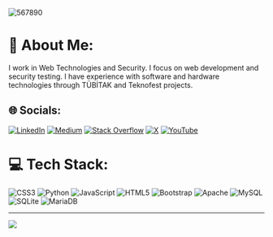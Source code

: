 ![567890](https://github.com/T3mr/T3mr/assets/175037316/3cd53fe4-614c-4773-a9b8-3b139d4cbc52)

# 💫 About Me:
I work in Web Technologies and Security. I focus on web development and security testing. I have experience with software and hardware technologies through TÜBİTAK and Teknofest projects.


## 🌐 Socials:
[![LinkedIn](https://img.shields.io/badge/LinkedIn-%230077B5.svg?logo=linkedin&logoColor=white)](https://linkedin.com/in/https://www.linkedin.com/in/tcanbulut/) [![Medium](https://img.shields.io/badge/Medium-12100E?logo=medium&logoColor=white)](https://medium.com/@https://temurcanbulut.medium.com/) [![Stack Overflow](https://img.shields.io/badge/-Stackoverflow-FE7A16?logo=stack-overflow&logoColor=white)](https://stackoverflow.com/users/https://stackoverflow.com/users/26116862/temur-can-bulut?tab=profile) [![X](https://img.shields.io/badge/X-black.svg?logo=X&logoColor=white)](https://x.com/https://x.com/t3mr_tr) [![YouTube](https://img.shields.io/badge/YouTube-%23FF0000.svg?logo=YouTube&logoColor=white)](https://youtube.com/@https://www.youtube.com/channel/UC_KyvuYaefUyGhG7jA-Bzpw) 

# 💻 Tech Stack:
![CSS3](https://img.shields.io/badge/css3-%231572B6.svg?style=for-the-badge&logo=css3&logoColor=white) ![Python](https://img.shields.io/badge/python-3670A0?style=for-the-badge&logo=python&logoColor=ffdd54) ![JavaScript](https://img.shields.io/badge/javascript-%23323330.svg?style=for-the-badge&logo=javascript&logoColor=%23F7DF1E) ![HTML5](https://img.shields.io/badge/html5-%23E34F26.svg?style=for-the-badge&logo=html5&logoColor=white) ![Bootstrap](https://img.shields.io/badge/bootstrap-%238511FA.svg?style=for-the-badge&logo=bootstrap&logoColor=white) ![Apache](https://img.shields.io/badge/apache-%23D42029.svg?style=for-the-badge&logo=apache&logoColor=white) ![MySQL](https://img.shields.io/badge/mysql-4479A1.svg?style=for-the-badge&logo=mysql&logoColor=white) ![SQLite](https://img.shields.io/badge/sqlite-%2307405e.svg?style=for-the-badge&logo=sqlite&logoColor=white) ![MariaDB](https://img.shields.io/badge/MariaDB-003545?style=for-the-badge&logo=mariadb&logoColor=white)

---
[![](https://visitcount.itsvg.in/api?id=T3mr&icon=0&color=0)](https://visitcount.itsvg.in)

<!-- Proudly created with GPRM ( https://gprm.itsvg.in ) -->
